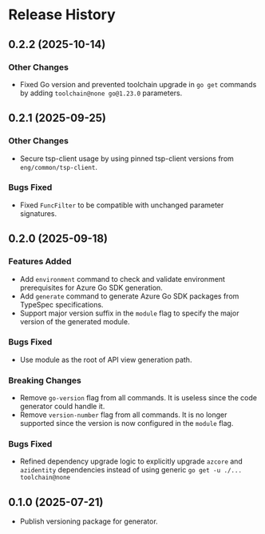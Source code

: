 # Release History

## 0.2.2 (2025-10-14)

### Other Changes

- Fixed Go version and prevented toolchain upgrade in `go get` commands by adding `toolchain@none go@1.23.0` parameters.

## 0.2.1 (2025-09-25)

### Other Changes

- Secure tsp-client usage by using pinned tsp-client versions from `eng/common/tsp-client`.

### Bugs Fixed

- Fixed `FuncFilter` to be compatible with unchanged parameter signatures.

## 0.2.0 (2025-09-18)

### Features Added

- Add `environment` command to check and validate environment prerequisites for Azure Go SDK generation.
- Add `generate` command to generate Azure Go SDK packages from TypeSpec specifications.
- Support major version suffix in the `module` flag to specify the major version of the generated module.

### Bugs Fixed

- Use module as the root of API view generation path.

### Breaking Changes

- Remove `go-version` flag from all commands. It is useless since the code generator could handle it.
- Remove `version-number` flag from all commands. It is no longer supported since the version is now configured in the `module` flag.

### Bugs Fixed

- Refined dependency upgrade logic to explicitly upgrade `azcore` and `azidentity` dependencies instead of using generic `go get -u ./... toolchain@none`

## 0.1.0 (2025-07-21)
- Publish versioning package for generator.
